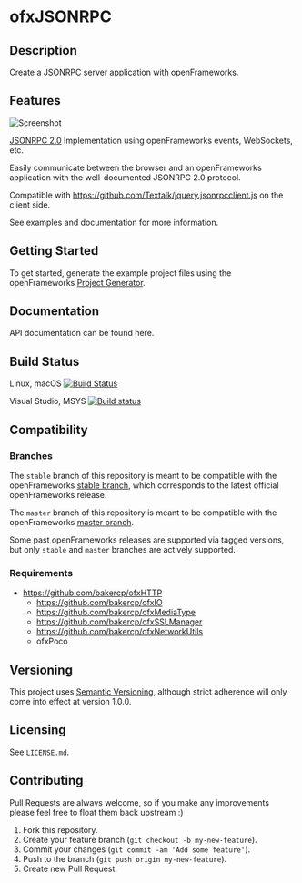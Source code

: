 ofxJSONRPC
==========

## Description

Create a JSONRPC server application with openFrameworks.

## Features

![Screenshot](https://github.com/bakercp/ofxSpatialHash/raw/master/docs/screen_2d.png)

[JSONRPC 2.0](http://www.jsonrpc.org/specification) Implementation using openFrameworks events, WebSockets, etc.

Easily communicate between the browser and an openFrameworks application with the well-documented JSONRPC 2.0 protocol.

Compatible with https://github.com/Textalk/jquery.jsonrpcclient.js on the client side.

See examples and documentation for more information.

## Getting Started

To get started, generate the example project files using the openFrameworks [Project Generator](http://openframeworks.cc/learning/01_basics/how_to_add_addon_to_project/).

## Documentation

API documentation can be found here.

## Build Status

Linux, macOS [![Build Status](https://travis-ci.org/bakercp/ofxJSONRPC.svg?branch=master)](https://travis-ci.org/bakercp/ofxJSONRPC)

Visual Studio, MSYS [![Build status](https://ci.appveyor.com/api/projects/status/knek9qnt6ycl5ra9/branch/master?svg=true)](https://ci.appveyor.com/project/bakercp/ofxjsonrpc/branch/master)

## Compatibility

### Branches

The `stable` branch of this repository is meant to be compatible with the openFrameworks [stable branch](https://github.com/openframeworks/openFrameworks/tree/stable), which corresponds to the latest official openFrameworks release.

The `master` branch of this repository is meant to be compatible with the openFrameworks [master branch](https://github.com/openframeworks/openFrameworks/tree/master).

Some past openFrameworks releases are supported via tagged versions, but only `stable` and `master` branches are actively supported.

### Requirements
- https://github.com/bakercp/ofxHTTP
  - https://github.com/bakercp/ofxIO
  - https://github.com/bakercp/ofxMediaType
  - https://github.com/bakercp/ofxSSLManager
  - https://github.com/bakercp/ofxNetworkUtils
  - ofxPoco

## Versioning

This project uses [Semantic Versioning](http://semver.org/), although strict adherence will only come into effect at version 1.0.0.

## Licensing

See `LICENSE.md`.

## Contributing

Pull Requests are always welcome, so if you make any improvements please feel free to float them back upstream :)

1. Fork this repository.
2. Create your feature branch (`git checkout -b my-new-feature`).
3. Commit your changes (`git commit -am 'Add some feature'`).
4. Push to the branch (`git push origin my-new-feature`).
5. Create new Pull Request.
